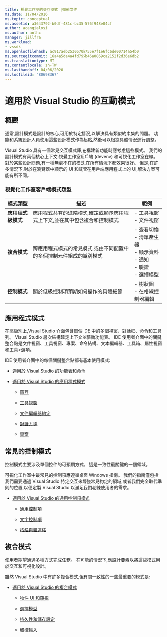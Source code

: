 ```yaml
---
title: 視覺工作室的交互模式 |微軟文件
ms.date: 11/04/2016
ms.topic: conceptual
ms.assetid: a3643792-b0df-481c-bc35-576f948e04cf
author: acangialosi
ms.author: anthc
manager: jillfra
ms.workload:
- vssdk
ms.openlocfilehash: ac917aeb2530570b755e7f1e6fc6de00714a54b0
ms.sourcegitcommit: 16a4a5da4a4fd795b46a0869ca2152f2d36e6db2
ms.translationtype: MT
ms.contentlocale: zh-TW
ms.lasthandoff: 04/06/2020
ms.locfileid: "80698367"
---
```

# <a name="interaction-patterns-for-visual-studio"></a>適用於 Visual Studio 的互動模式
## <a name="overview"></a>概觀
 通常,設計模式是設計的核心,可用於特定情況,以解決具有類似約束集的問題。 功能和系統設計人員使用這些設計模式作為起點,然後可以根據具體情況進行調整。

 Visual Studio 具有一個常見交互模式庫,在構建新功能時應考慮這些模式。 我們的設計模式有兩個核心上下文:視覺工作室用戶端 (devenv) 和可視化工作室在線。 對於某些設計問題,有一種無處不在的模式,在所有情況下都效果很好。 但是,在許多情況下,對於在瀏覽器中顯示的 UI 和託管在用戶端應用程式上的 UI,解決方案可能有所不同。

### <a name="visual-studio-client-pattern-types"></a>視覺化工作室客戶端模式類型

|模式類型|描述|範例|
|------------------|-----------------|--------------|
|**應用程式級模式**|應用程式共有的進階模式,確定或顯示應用程式上下文,並在其中包含複合和控制模式|- 工具視窗<br />- 文件視窗|
|**複合模式**|跨應用程式模式的常見模式,或由不同配置中的多個控制元件組成的識別模式|- 查看切換<br />- 清單產生器<br />- 顯示資料<br />- 通知<br />- 驗證<br />- 選擇模型|
|**控制模式**|關於低級控制項預期如何操作的具體細節|- 樹狀圖<br />- 在格線控制器編輯|

## <a name="application-patterns"></a>應用程式模式
 在高級別上,Visual Studio 介面包含單個 IDE 中的多個視窗、對話框、命令和工具列。 Visual Studio 層次結構確定上下文並驅動功能表。 IDE 使用者介面中的關鍵整合點是文件視窗、工具視窗、專案、命令結構、文本編輯器、工具箱、屬性視窗和工具>選項。

 IDE 使用者介面中的每個關鍵整合點都有基本使用模式:

- [適用於 Visual Studio 的功能表和命令](../../extensibility/ux-guidelines/menus-and-commands-for-visual-studio.md)

- [適用於 Visual Studio 的應用程式模式](../../extensibility/ux-guidelines/application-patterns-for-visual-studio.md)

  - [窗互](../../extensibility/ux-guidelines/application-patterns-for-visual-studio.md#BKMK_WindowInteractions)

  - [工具視窗](../../extensibility/ux-guidelines/application-patterns-for-visual-studio.md#BKMK_ToolWindows)

  - [文件編輯器約定](../../extensibility/ux-guidelines/application-patterns-for-visual-studio.md#BKMK_DocumentEditorConventions)

  - [對話方塊](../../extensibility/ux-guidelines/application-patterns-for-visual-studio.md#BKMK_Dialogs)

  - [專案](../../extensibility/ux-guidelines/application-patterns-for-visual-studio.md#BKMK_Projects)

## <a name="common-control-patterns"></a>常見的控制模式
 控制模式主要涉及單個控件的可預期方式。 這是一致性最關鍵的一個領域。

 可視化工作室中最常見的控制項應遵循桌面 Windows 指南。 我們的指南僅包括我們需要通過 Visual Studio 特定交互來增強常見約定的領域,或者我們完全取代準則的位置,以便定製 Visual Studio 以滿足我們老練使用者的需求。

- [適用於 Visual Studio 的通用控制項模式](../../extensibility/ux-guidelines/common-control-patterns-for-visual-studio.md)

  - [通用控制項](../../extensibility/ux-guidelines/common-control-patterns-for-visual-studio.md#BKMK_CommonControls)

  - [文字控制項](../../extensibility/ux-guidelines/common-control-patterns-for-visual-studio.md#BKMK_TextControls)

  - [按鈕與超連結](../../extensibility/ux-guidelines/common-control-patterns-for-visual-studio.md#BKMK_ButtonsAndHyperlinks)

## <a name="composite-patterns"></a>複合模式
 使用者期望通過多種方式完成任務。 在可能的情況下,應設計要素以將這些模式用於交互和可視化設計。

 雖然 Visual Studio 中有許多複合模式,但有關一致性的一些最重要的模式是:

- [適用於 Visual Studio 的複合模式](../../extensibility/ux-guidelines/composite-patterns-for-visual-studio.md)

  - [物件 UI 和窺視](../../extensibility/ux-guidelines/composite-patterns-for-visual-studio.md#BKMK_OnObjectUI)

  - [選擇模型](../../extensibility/ux-guidelines/composite-patterns-for-visual-studio.md#BKMK_SelectionModels)

  - [持久性和儲存設定](../../extensibility/ux-guidelines/composite-patterns-for-visual-studio.md#BKMK_PersistenceAndSavingSettings)

  - [觸控輸入](../../extensibility/ux-guidelines/composite-patterns-for-visual-studio.md#BKMK_TouchInput)
